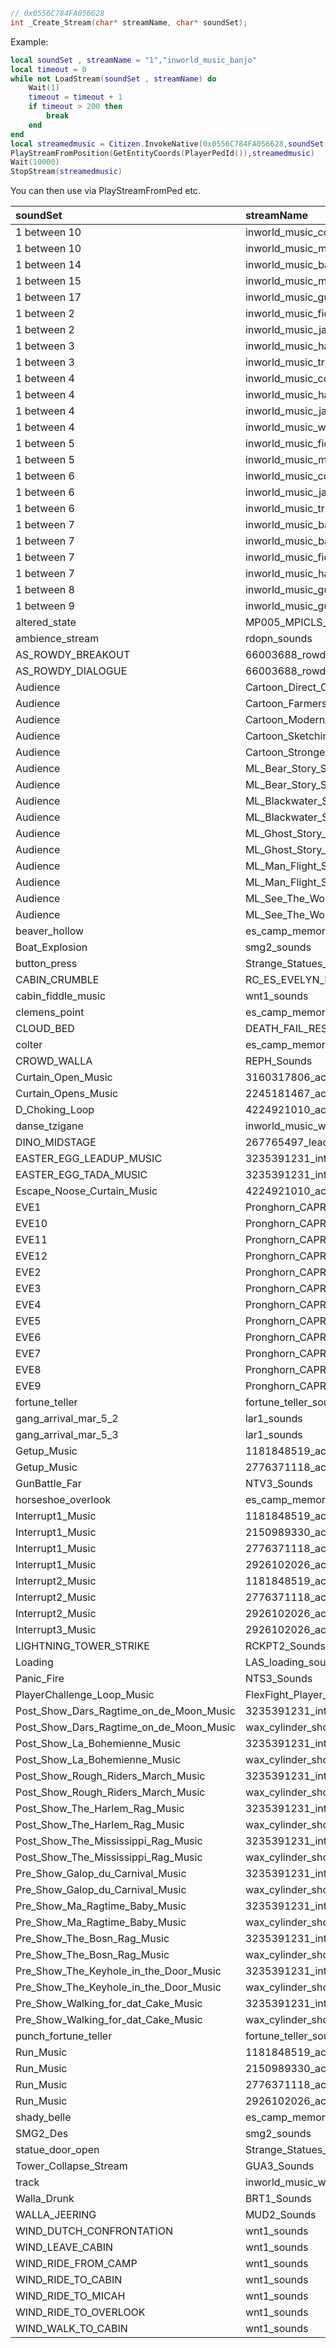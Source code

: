 ```c++
// 0x0556C784FA056628
int _Create_Stream(char* streamName, char* soundSet);
```

Example:

```lua
local soundSet , streamName = "1","inworld_music_banjo"
local timeout = 0
while not LoadStream(soundSet , streamName) do
    Wait(1)
    timeout = timeout + 1
    if timeout > 200 then
        break
    end
end
local streamedmusic = Citizen.InvokeNative(0x0556C784FA056628,soundSet , streamName)
PlayStreamFromPosition(GetEntityCoords(PlayerPedId()),streamedmusic)
Wait(10000)
StopStream(streamedmusic)
```
You can then use via PlayStreamFromPed etc.


|soundSet|streamName|
|:-|:-|
| 1 between 10 | inworld_music_concertina |
| 1 between 10 | inworld_music_mandolin_upbeat |
| 1 between 14 | inworld_music_banjo |
| 1 between 15 | inworld_music_mandolin |
| 1 between 17 | inworld_music_guitar |
| 1 between 2 | inworld_music_fiddle |
| 1 between 2 | inworld_music_jawharp_downbeat |
| 1 between 3 | inworld_music_harmonica_upbeat |
| 1 between 3 | inworld_music_trumpet_upbeat |
| 1 between 4 | inworld_music_concertina_upbeat |
| 1 between 4 | inworld_music_harmonica_downbeat |
| 1 between 4 | inworld_music_jawharp_upbeat |
| 1 between 4 | inworld_music_wax_cylinder_swamp_boat |
| 1 between 5 | inworld_music_fiddle_downbeat |
| 1 between 5 | inworld_music_mandolin_downbeat |
| 1 between 6 | inworld_music_concertina_downbeat |
| 1 between 6 | inworld_music_jawharp |
| 1 between 6 | inworld_music_trumpet |
| 1 between 7 | inworld_music_banjo_downbeat |
| 1 between 7 | inworld_music_banjo_upbeat |
| 1 between 7 | inworld_music_fiddle_upbeat |
| 1 between 7 | inworld_music_harmonica |
| 1 between 8 | inworld_music_guitar_upbeat |
| 1 between 9 | inworld_music_guitar_downbeat |
| altered_state | MP005_MPICLS_Sounds |
| ambience_stream | rdopn_sounds |
| AS_ROWDY_BREAKOUT | 66003688_rowdy |
| AS_ROWDY_DIALOGUE | 66003688_rowdy |
| Audience | Cartoon_Direct_Current_Soundset |
| Audience | Cartoon_Farmers_Daughter_Soundset |
| Audience | Cartoon_Modern_Medicine_Soundset |
| Audience | Cartoon_Sketching_For_Sweetheart_Soundset |
| Audience | Cartoon_Strongest_Man_Soundset |
| Audience | ML_Bear_Story_Soundset |
| Audience | ML_Bear_Story_Soundset_Tent |
| Audience | ML_Blackwater_Soundset |
| Audience | ML_Blackwater_Soundset_Tent |
| Audience | ML_Ghost_Story_Soundset |
| Audience | ML_Ghost_Story_Soundset_Tent |
| Audience | ML_Man_Flight_Soundset |
| Audience | ML_Man_Flight_Soundset_Tent |
| Audience | ML_See_The_World_Soundset |
| Audience | ML_See_The_World_Soundset_Tent |
| beaver_hollow | es_camp_memory_sounds |
| Boat_Explosion | smg2_sounds |
| button_press | Strange_Statues_Sounds |
| CABIN_CRUMBLE | RC_ES_EVELYN_MILLER_CABIN_CRUMBLE_SOUNDSET |
| cabin_fiddle_music | wnt1_sounds |
| clemens_point | es_camp_memory_sounds |
| CLOUD_BED | DEATH_FAIL_RESPAWN_SOUNDS |
| colter | es_camp_memory_sounds |
| CROWD_WALLA | REPH_Sounds |
| Curtain_Open_Music | 3160317806_action |
| Curtain_Opens_Music | 2245181467_action |
| D_Choking_Loop | 4224921010_action |
| danse_tzigane | inworld_music_wax_cylinder_nazar |
| DINO_MIDSTAGE | 267765497_leadin_front |
| EASTER_EGG_LEADUP_MUSIC | 3235391231_intro |
| EASTER_EGG_TADA_MUSIC | 3235391231_intro |
| Escape_Noose_Curtain_Music | 4224921010_action |
| EVE1 | Pronghorn_CAPRO_Evenings_Sounds |
| EVE10 | Pronghorn_CAPRO_Evenings_Sounds |
| EVE11 | Pronghorn_CAPRO_Evenings_Sounds |
| EVE12 | Pronghorn_CAPRO_Evenings_Sounds |
| EVE2 | Pronghorn_CAPRO_Evenings_Sounds |
| EVE3 | Pronghorn_CAPRO_Evenings_Sounds |
| EVE4 | Pronghorn_CAPRO_Evenings_Sounds |
| EVE5 | Pronghorn_CAPRO_Evenings_Sounds |
| EVE6 | Pronghorn_CAPRO_Evenings_Sounds |
| EVE7 | Pronghorn_CAPRO_Evenings_Sounds |
| EVE8 | Pronghorn_CAPRO_Evenings_Sounds |
| EVE9 | Pronghorn_CAPRO_Evenings_Sounds |
| fortune_teller | fortune_teller_soundset |
| gang_arrival_mar_5_2 | lar1_sounds |
| gang_arrival_mar_5_3 | lar1_sounds |
| Getup_Music | 1181848519_action |
| Getup_Music | 2776371118_action |
| GunBattle_Far | NTV3_Sounds |
| horseshoe_overlook | es_camp_memory_sounds |
| Interrupt1_Music | 1181848519_action |
| Interrupt1_Music | 2150989330_action |
| Interrupt1_Music | 2776371118_action |
| Interrupt1_Music | 2926102026_action |
| Interrupt2_Music | 1181848519_action |
| Interrupt2_Music | 2776371118_action |
| Interrupt2_Music | 2926102026_action |
| Interrupt3_Music | 2926102026_action |
| LIGHTNING_TOWER_STRIKE | RCKPT2_Sounds |
| Loading | LAS_loading_sounds |
| Panic_Fire | NTS3_Sounds |
| PlayerChallenge_Loop_Music | FlexFight_Player_Challenge_Sounds |
| Post_Show_Dars_Ragtime_on_de_Moon_Music | 3235391231_intro |
| Post_Show_Dars_Ragtime_on_de_Moon_Music | wax_cylinder_show_music |
| Post_Show_La_Bohemienne_Music | 3235391231_intro |
| Post_Show_La_Bohemienne_Music | wax_cylinder_show_music |
| Post_Show_Rough_Riders_March_Music | 3235391231_intro |
| Post_Show_Rough_Riders_March_Music | wax_cylinder_show_music |
| Post_Show_The_Harlem_Rag_Music | 3235391231_intro |
| Post_Show_The_Harlem_Rag_Music | wax_cylinder_show_music |
| Post_Show_The_Mississippi_Rag_Music | 3235391231_intro |
| Post_Show_The_Mississippi_Rag_Music | wax_cylinder_show_music |
| Pre_Show_Galop_du_Carnival_Music | 3235391231_intro |
| Pre_Show_Galop_du_Carnival_Music | wax_cylinder_show_music |
| Pre_Show_Ma_Ragtime_Baby_Music | 3235391231_intro |
| Pre_Show_Ma_Ragtime_Baby_Music | wax_cylinder_show_music |
| Pre_Show_The_Bosn_Rag_Music | 3235391231_intro |
| Pre_Show_The_Bosn_Rag_Music | wax_cylinder_show_music |
| Pre_Show_The_Keyhole_in_the_Door_Music | 3235391231_intro |
| Pre_Show_The_Keyhole_in_the_Door_Music | wax_cylinder_show_music |
| Pre_Show_Walking_for_dat_Cake_Music | 3235391231_intro |
| Pre_Show_Walking_for_dat_Cake_Music | wax_cylinder_show_music |
| punch_fortune_teller | fortune_teller_soundset |
| Run_Music | 1181848519_action |
| Run_Music | 2150989330_action |
| Run_Music | 2776371118_action |
| Run_Music | 2926102026_action |
| shady_belle | es_camp_memory_sounds |
| SMG2_Des | smg2_sounds |
| statue_door_open | Strange_Statues_Sounds |
| Tower_Collapse_Stream | GUA3_Sounds |
| track | inworld_music_wax_cylinder_photostudio |
| Walla_Drunk | BRT1_Sounds |
| WALLA_JEERING | MUD2_Sounds |
| WIND_DUTCH_CONFRONTATION | wnt1_sounds |
| WIND_LEAVE_CABIN | wnt1_sounds |
| WIND_RIDE_FROM_CAMP | wnt1_sounds |
| WIND_RIDE_TO_CABIN | wnt1_sounds |
| WIND_RIDE_TO_MICAH | wnt1_sounds |
| WIND_RIDE_TO_OVERLOOK | wnt1_sounds |
| WIND_WALK_TO_CABIN | wnt1_sounds |
